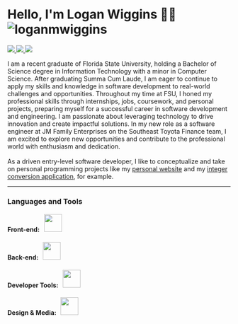 <h1>
  Hello, I'm Logan Wiggins 👨‍💻
  &nbsp;
  <img src="https://komarev.com/ghpvc/?username=loganmwiggins&label=Profile%20views&color=0e75b6&style=flat" alt="loganmwiggins"/>
</h1>

<!-- Contact Info -->
<p align="left">
  <a href="mailto:loganmwiggins1@gmail.com">
    <img src="https://img.shields.io/badge/Gmail-D14836?style=for-the-badge&logo=gmail&logoColor=white">
  </a>
  <a href="https://linkedin.com/in/loganwiggins" target="_blank">
    <img src="https://img.shields.io/badge/linkedin-%230077B5.svg?style=for-the-badge&logo=linkedin&logoColor=white">
  </a>
  <a href="https://www.youtube.com/@LoganWiggins1" target="_blank">
    <img src="https://img.shields.io/badge/YouTube-%23FF0000.svg?style=for-the-badge&logo=YouTube&logoColor=white">
  </a>
</p>

<!-- About -->
<p>
I am a recent graduate of Florida State University, holding a Bachelor of Science degree in Information Technology with a minor in Computer Science. After graduating Summa Cum Laude, I am eager to continue to apply my skills and knowledge in software development to real-world challenges and opportunities. Throughout my time at FSU, I honed my professional skills through internships, jobs, coursework, and personal projects, preparing myself for a successful career in software development and engineering. I am passionate about leveraging technology to drive innovation and create impactful solutions. In my new role as a software engineer at JM Family Enterprises on the Southeast Toyota Finance team, I am excited to explore new opportunities and contribute to the professional world with enthusiasm and dedication.
<br>
<br>
As a driven entry-level software developer, I like to conceptualize and take on personal programming projects like my <a href="https://www.loganwiggins.com">personal website</a> and my <a href="https://www.wigginsnet.com/int-convert">integer conversion application</a>, for example.
</p>

<hr>
<!-- Languages and Tools -->
<h3 align="left">Languages and Tools</h3>
<h4 align="left">
  Front-end: &nbsp;
  <img src="https://skillicons.dev/icons?i=angular,html,css,js,ts" height="40">
</h4>
<h4 align="left">
  Back-end: &nbsp;
  <img src="https://skillicons.dev/icons?i=cs,dotnet,cpp,mysql,nodejs,npm,php" height="40">
</h4>
<h4 align="left">
  Developer Tools: &nbsp;
  <img src="https://skillicons.dev/icons?i=git,github,bitbucket,visualstudio,vscode,eclipse,powershell" height="40">
</h4>
<h4 align="left">
  Design & Media: &nbsp;
  <img src="https://skillicons.dev/icons?i=figma,ps,ae,ai,au,notion" height="40">
</h4>
